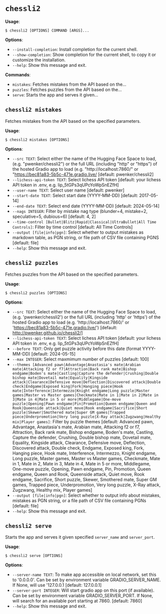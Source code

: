 # `chessli2`

**Usage**:

```console
$ chessli2 [OPTIONS] COMMAND [ARGS]...
```

**Options**:

* `--install-completion`: Install completion for the current shell.
* `--show-completion`: Show completion for the current shell, to copy it or customize the installation.
* `--help`: Show this message and exit.

**Commands**:

* `mistakes`: Fetches mistakes from the API based on the...
* `puzzles`: Fetches puzzles from the API based on the...
* `serve`: Starts the app and serves it given...

## `chessli2 mistakes`

Fetches mistakes from the API based on the specified parameters.

**Usage**:

```console
$ chessli2 mistakes [OPTIONS]
```

**Options**:

* `--src TEXT`: Select either the name of the Hugging Face Space to load, (e.g. "pwenker/chessli2") or the full URL (including "http" or "https") of the hosted Gradio app to load (e.g. "http://localhost:7860/" or "https://bec81a83-5b5c-471e.gradio.live/  [default: pwenker/chessli2]
* `--lichess-api-token TEXT`: Select lichess API token  [default: your lichess API token in .env, e.g. lip_5tGPs3qUPcYoWpSnEZfH]
* `--user-name TEXT`: Select user name  [default: pwenker]
* `--start-date TEXT`: Select start date (YYYY-MM-DD)  [default: 2017-05-14]
* `--end-date TEXT`: Select end date (YYYY-MM-DD)  [default: 2024-05-14]
* `--nags INTEGER`: Filter by mistake nag type (blunder=4, mistake=2, speculative=5, dubious=6)  [default: 4, 2]
* `--time-control [Bullet|Blitz|Rapid|Classical|UltraBullet|All Time Controls]`: Filter by time control  [default: All Time Controls]
* `--output [file|info|pgn]`: Select whether to output mistakes as markdown table, as PGN string, or file path of CSV file containing PGNS  [default: file]
* `--help`: Show this message and exit.

## `chessli2 puzzles`

Fetches puzzles from the API based on the specified parameters.

**Usage**:

```console
$ chessli2 puzzles [OPTIONS]
```

**Options**:

* `--src TEXT`: Select either the name of the Hugging Face Space to load, (e.g. 'pwenker/chessli2') or the full URL (including 'http' or 'https') of the hosted Gradio app to load (e.g. 'http://localhost:7860/' or 'https://bec81a83-5b5c-471e.gradio.live/')  [default: http://pwenker.github.io/chessli2/]
* `--lichess-api-token TEXT`: Select lichess API token  [default: your lichess API token in .env, e.g. lip_5tGPs3qUPcYoWpSnEZfH]
* `--before TEXT`: Only get puzzle activity before this date (format YYYY-MM-DD)  [default: 2024-05-15]
* `--max INTEGER`: Select maxmimum number of puzzles  [default: 100]
* `--themes [Advanced pawn|Advantage|Anastasia's mate|Arabian mate|Attacking f2 or f7|Attraction|Back rank mate|Bishop endgame|Boden's mate|Castling|Capture the defender|Crushing|Double bishop mate|Dovetail mate|Equality|Kingside attack|Clearance|Defensive move|Deflection|Discovered attack|Double check|Endgame|Exposed king|Fork|Hanging piece|Hook mate|Interference|Intermezzo|Knight endgame|Long puzzle|Master games|Master vs Master games|Checkmate|Mate in 1|Mate in 2|Mate in 3|Mate in 4|Mate in 5 or more|Middlegame|One-move puzzle|Opening|Pawn endgame|Pin|Promotion|Queen endgame|Queen and Rook|Queenside attack|Quiet move|Rook endgame|Sacrifice|Short puzzle|Skewer|Smothered mate|Super GM games|Trapped piece|Underpromotion|Very long puzzle|X-Ray attack|Zugzwang|Healthy mix|Player games]`: Filter by puzzle themes  [default: Advanced pawn, Advantage, Anastasia's mate, Arabian mate, Attacking f2 or f7, Attraction, Back rank mate, Bishop endgame, Boden's mate, Castling, Capture the defender, Crushing, Double bishop mate, Dovetail mate, Equality, Kingside attack, Clearance, Defensive move, Deflection, Discovered attack, Double check, Endgame, Exposed king, Fork, Hanging piece, Hook mate, Interference, Intermezzo, Knight endgame, Long puzzle, Master games, Master vs Master games, Checkmate, Mate in 1, Mate in 2, Mate in 3, Mate in 4, Mate in 5 or more, Middlegame, One-move puzzle, Opening, Pawn endgame, Pin, Promotion, Queen endgame, Queen and Rook, Queenside attack, Quiet move, Rook endgame, Sacrifice, Short puzzle, Skewer, Smothered mate, Super GM games, Trapped piece, Underpromotion, Very long puzzle, X-Ray attack, Zugzwang, Healthy mix, Player games]
* `--output [file|info|pgn]`: Select whether to output info about mistakes, mistakes as PGN string, or a file path of CSV file containing PGNs  [default: file]
* `--help`: Show this message and exit.

## `chessli2 serve`

Starts the app and serves it given specified `server_name` and `server_port`.

**Usage**:

```console
$ chessli2 serve [OPTIONS]
```

**Options**:

* `--server-name TEXT`: To make app accessible on local network, set this to '0.0.0.0'. Can be set by environment variable GRADIO_SERVER_NAME. If None, will use '127.0.0.1  [default: 127.0.0.1]
* `--server-port INTEGER`: Will start gradio app on this port (if available). Can be set by environment variable GRADIO_SERVER_PORT. If None, will search for an available port starting at 7860.  [default: 7860]
* `--help`: Show this message and exit.
